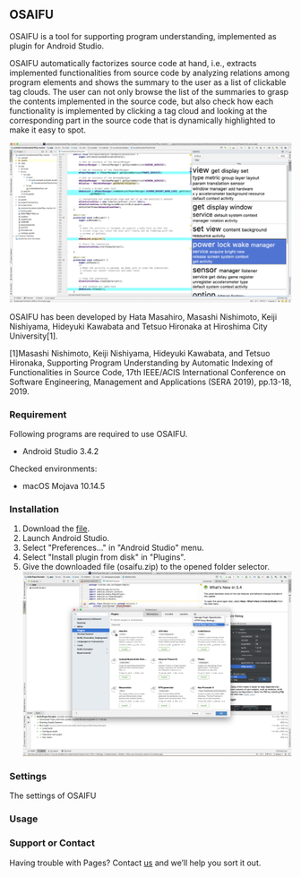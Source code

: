 ## OSAIFU

OSAIFU is a tool for supporting program understanding, implemented as plugin for Android Studio.

OSAIFU automatically factorizes source code at hand, i.e., extracts implemented functionalities from source code by analyzing relations among program elements and shows the summary to the user as a list of clickable tag clouds.
The user can not only browse the list of the summaries to grasp the contents implemented in the source code, but also check how each functionality is implemented by clicking a tag cloud and looking at the corresponding part in the source code that is dynamically highlighted to make it easy to spot.

![Screenshot of OSAIFU](images/screenshot_osaifu.png)

OSAIFU has been developed by Hata Masahiro, Masashi Nishimoto, Keiji Nishiyama, Hideyuki Kawabata and Tetsuo Hironaka at Hiroshima City University[1].

[1]Masashi Nishimoto, Keiji Nishiyama, Hideyuki Kawabata, and Tetsuo Hironaka, Supporting Program Understanding by Automatic Indexing of Functionalities in Source Code, 17th IEEE/ACIS International Conference on Software Engineering, Management and Applications (SERA 2019), pp.13-18, 2019.

### Requirement
Following programs are required to use OSAIFU.
- Android Studio 3.4.2

Checked environments:
- macOS Mojava 10.14.5

### Installation
1. Download the [file](https://github.com/imozuru/OSAIFU/blob/master/osaifu.zip).
2. Launch Android Studio.
3. Select "Preferences..." in "Android Studio" menu.
4. Select "Install plugin from disk" in "Plugins".
5. Give the downloaded file (osaifu.zip) to the opened folder selector.
![Screenshot of selecting "Install Plugin from disk"](images/screenshot_installing_osaifu.png)

### Settings
The settings of OSAIFU 

### Usage

### Support or Contact

Having trouble with Pages? Contact [us](mailto:nishimoto.masashi@ca.info.hiroshima-cu.ac.jp) and we’ll help you sort it out.
